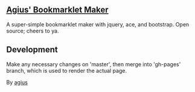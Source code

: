 ## [Agius' Bookmarklet Maker](http://atevans.com/bookmarklet_maker)

A super-simple bookmarklet maker with jquery, ace, and bootstrap. Open source; cheers to ya.

## Development

Make any necessary changes on 'master', then merge into 'gh-pages' branch, which is used to render the actual page.

By [agius](http://atevans.com)
